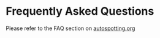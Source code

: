 # Frequently Asked Questions

Please refer to the FAQ section on [autospotting.org](https://autospotting.org)
